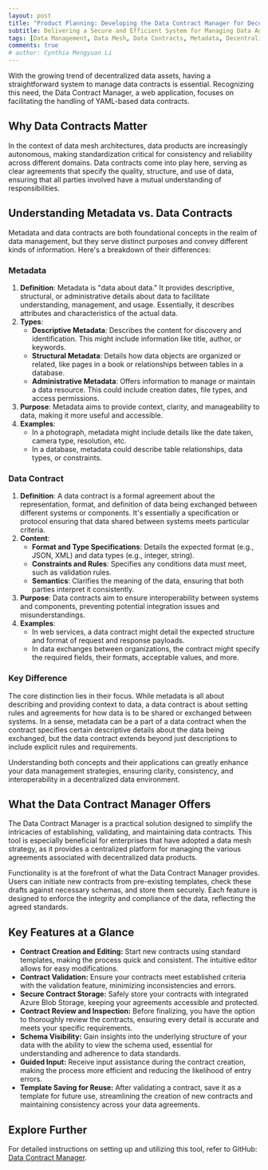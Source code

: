 ```yaml
---
layout: post
title: "Product Planning: Developing the Data Contract Manager for Decentralized Data Management"
subtitle: Delivering a Secure and Efficient System for Managing Data Agreements
tags: [Data Management, Data Mesh, Data Contracts, Metadata, Decentralized Data]
comments: true
# author: Cynthia Mengyuan Li
---
```


With the growing trend of decentralized data assets, having a straightforward system to manage data contracts is essential. Recognizing this need, the Data Contract Manager, a web application, focuses on facilitating the handling of YAML-based data contracts.

## Why Data Contracts Matter

In the context of data mesh architectures, data products are increasingly autonomous, making standardization critical for consistency and reliability across different domains. Data contracts come into play here, serving as clear agreements that specify the quality, structure, and use of data, ensuring that all parties involved have a mutual understanding of responsibilities.

## Understanding Metadata vs. Data Contracts

Metadata and data contracts are both foundational concepts in the realm of data management, but they serve distinct purposes and convey different kinds of information. Here's a breakdown of their differences:

### Metadata

1. **Definition**: Metadata is "data about data." It provides descriptive, structural, or administrative details about data to facilitate understanding, management, and usage. Essentially, it describes attributes and characteristics of the actual data.
2. **Types**:
   - **Descriptive Metadata**: Describes the content for discovery and identification. This might include information like title, author, or keywords.
   - **Structural Metadata**: Details how data objects are organized or related, like pages in a book or relationships between tables in a database.
   - **Administrative Metadata**: Offers information to manage or maintain a data resource. This could include creation dates, file types, and access permissions.
3. **Purpose**: Metadata aims to provide context, clarity, and manageability to data, making it more useful and accessible.
4. **Examples**:
   - In a photograph, metadata might include details like the date taken, camera type, resolution, etc.
   - In a database, metadata could describe table relationships, data types, or constraints.

### Data Contract

1. **Definition**: A data contract is a formal agreement about the representation, format, and definition of data being exchanged between different systems or components. It's essentially a specification or protocol ensuring that data shared between systems meets particular criteria.
2. **Content**:
   - **Format and Type Specifications**: Details the expected format (e.g., JSON, XML) and data types (e.g., integer, string).
   - **Constraints and Rules**: Specifies any conditions data must meet, such as validation rules.
   - **Semantics**: Clarifies the meaning of the data, ensuring that both parties interpret it consistently.
3. **Purpose**: Data contracts aim to ensure interoperability between systems and components, preventing potential integration issues and misunderstandings.
4. **Examples**:
   - In web services, a data contract might detail the expected structure and format of request and response payloads.
   - In data exchanges between organizations, the contract might specify the required fields, their formats, acceptable values, and more.

### Key Difference

The core distinction lies in their focus. While metadata is all about describing and providing context to data, a data contract is about setting rules and agreements for how data is to be shared or exchanged between systems. In a sense, metadata can be a part of a data contract when the contract specifies certain descriptive details about the data being exchanged, but the data contract extends beyond just descriptions to include explicit rules and requirements.

Understanding both concepts and their applications can greatly enhance your data management strategies, ensuring clarity, consistency, and interoperability in a decentralized data environment.

## What the Data Contract Manager Offers

The Data Contract Manager is a practical solution designed to simplify the intricacies of establishing, validating, and maintaining data contracts. This tool is especially beneficial for enterprises that have adopted a data mesh strategy, as it provides a centralized platform for managing the various agreements associated with decentralized data products.

Functionality is at the forefront of what the Data Contract Manager provides. Users can initiate new contracts from pre-existing templates, check these drafts against necessary schemas, and store them securely. Each feature is designed to enforce the integrity and compliance of the data, reflecting the agreed standards.

## Key Features at a Glance

- **Contract Creation and Editing:** Start new contracts using standard templates, making the process quick and consistent. The intuitive editor allows for easy modifications.
- **Contract Validation:** Ensure your contracts meet established criteria with the validation feature, minimizing inconsistencies and errors.
- **Secure Contract Storage:** Safely store your contracts with integrated Azure Blob Storage, keeping your agreements accessible and protected.
- **Contract Review and Inspection:** Before finalizing, you have the option to thoroughly review the contracts, ensuring every detail is accurate and meets your specific requirements.
- **Schema Visibility:** Gain insights into the underlying structure of your data with the ability to view the schema used, essential for understanding and adherence to data standards.
- **Guided Input:** Receive input assistance during the contract creation, making the process more efficient and reducing the likelihood of entry errors.
- **Template Saving for Reuse:** After validating a contract, save it as a template for future use, streamlining the creation of new contracts and maintaining consistency across your data agreements.

## Explore Further

For detailed instructions on setting up and utilizing this tool, refer to GitHub: [Data Contract Manager](https://github.com/volvo-cars/data-contract-manager).
